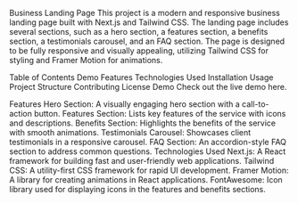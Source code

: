 
Business Landing Page
This project is a modern and responsive business landing page built with Next.js and Tailwind CSS. The landing page includes several sections, such as a hero section, a features section, a benefits section, a testimonials carousel, and an FAQ section. The page is designed to be fully responsive and visually appealing, utilizing Tailwind CSS for styling and Framer Motion for animations.

Table of Contents
Demo
Features
Technologies Used
Installation
Usage
Project Structure
Contributing
License
Demo
Check out the live demo here.

Features
Hero Section: A visually engaging hero section with a call-to-action button.
Features Section: Lists key features of the service with icons and descriptions.
Benefits Section: Highlights the benefits of the service with smooth animations.
Testimonials Carousel: Showcases client testimonials in a responsive carousel.
FAQ Section: An accordion-style FAQ section to address common questions.
Technologies Used
Next.js: A React framework for building fast and user-friendly web applications.
Tailwind CSS: A utility-first CSS framework for rapid UI development.
Framer Motion: A library for creating animations in React applications.
FontAwesome: Icon library used for displaying icons in the features and benefits sections.
